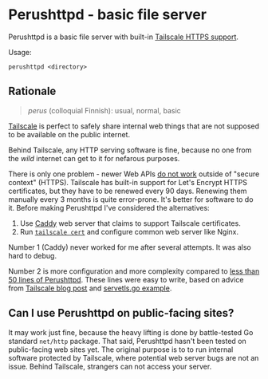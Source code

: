 # Perushttpd - basic file server

Perushttpd is a basic file server with built-in [Tailscale HTTPS support](https://tailscale.com/kb/1153/enabling-https).

Usage:

```
perushttpd <directory>
```

## Rationale

> *perus* (colloquial Finnish): usual, normal, basic

[Tailscale](https://tailscale.com/) is perfect to safely share internal web things that are not supposed to be available on the public internet.

Behind Tailscale, any HTTP serving software is fine, because no one from the *wild* internet can get to it for nefarous purposes.

There is only one problem - newer Web APIs [do not work](https://developer.mozilla.org/en-US/docs/Web/Security/Secure_Contexts/features_restricted_to_secure_contexts) outside of "secure context" (HTTPS). Tailscale has built-in support for Let's Encrypt HTTPS certificates, but they have to be renewed every 90 days. Renewing them manually every 3 months is quite error-prone. It's better for software to do it. Before making Perushttpd I've considered the alternatives:

1. Use [Caddy](https://caddyserver.com/) web server that claims to support Tailscale certificates.
2. Run [`tailscale cert`](https://tailscale.com/kb/1080/cli#cert) and configure common web server like Nginx.

Number 1 (Caddy) never worked for me after several attempts. It was also hard to debug.

Number 2 is more configuration and more complexity compared to [less than 50 lines of Perushttpd](https://github.com/shamrin/perushttpd/blob/master/main.go). These lines were easy to write, based on advice from [Tailscale blog post](https://tailscale.com/blog/tls-certs) and [servetls.go example](https://github.com/tailscale/tailscale/blob/main/client/tailscale/example/servetls/servetls.go).

## Can I use Perushttpd on public-facing sites?

It may work just fine, because the heavy lifting is done by battle-tested Go standard `net/http` package. That said, Perushttpd hasn't been tested on public-facing web sites yet. The original purpose is to to run internal software protected by Tailscale, where potential web server bugs are not an issue. Behind Tailscale, strangers can not access your server.
